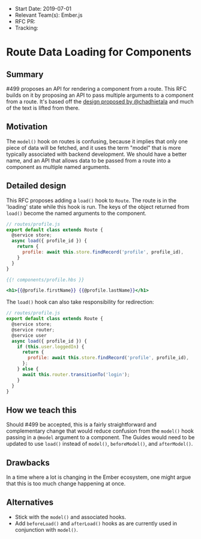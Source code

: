 - Start Date: 2019-07-01
- Relevant Team(s): Ember.js
- RFC PR: 
- Tracking: 

# Route Data Loading for Components

## Summary

#499 proposes an API for rendering a component from a route. This RFC builds on it by proposing an API to pass multiple arguments to a component from a route. It's based off the [design proposed by @chadhietala](https://gist.github.com/chadhietala/50b977a7d3476069892d351c65af418c) and much of the text is lifted from there.

## Motivation

The `model()` hook on routes is confusing, because it implies that only one piece of data will be fetched, and it uses the term "model" that is more typically associated with backend development. We should have a better name, and an API that allows data to be passed from a route into a component as multiple named arguments.

## Detailed design

This RFC proposes adding a `load()` hook to `Route`. The route is in the 'loading' state while this hook is run. The keys of the object returned from `load()` become the named arguments to the component.

```js
// routes/profile.js
export default class extends Route {
  @service store;
  async load({ profile_id }) {
    return {
      profile: await this.store.findRecord('profile', profile_id),
    }
  }
}
```

```hbs
{{! components/profile.hbs }}

<h1>{{@profile.firstName}} {{@profile.lastName}}</h1>
```

The `load()` hook can also take responsibility for redirection:

```js
// routes/profile.js
export default class extends Route {
  @service store;
  @service router;
  @service user
  async load({ profile_id }) {
    if (this.user.loggedIn) {
      return {
        profile: await this.store.findRecord('profile', profile_id),
      };
    } else {
      await this.router.transitionTo('login');
    }
  }
}
```

## How we teach this

Should #499 be accepted, this is a fairly straightforward and complementary change that would reduce confusion from the `model()` hook passing in a `@model` argument to a component. The Guides would need to be updated to use `load()` instead of `model()`, `beforeModel()`, and `afterModel()`.

## Drawbacks

In a time where a lot is changing in the Ember ecosystem, one might argue that this is too much change happening at once.

## Alternatives

* Stick with the `model()` and associated hooks.
* Add `beforeLoad()` and `afterLoad()` hooks as are currently used in conjunction with `model()`.
